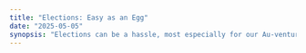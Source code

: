 ```yaml
---
title: "Elections: Easy as an Egg"
date: "2025-05-05"
synopsis: "Elections can be a hassle, most especially for our Au-venturous buddies who are first-time voters or have not voted in a while. But don't worry, the resident twin therapists Zene and Zeanne are here to explain in a step-by-step manner on how to cast your votes!"
---
```

